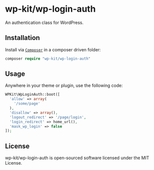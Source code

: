 # wp-kit/wp-login-auth

An authentication class for WordPress.

## Installation

Install via [```Composer```](https://getcomposer.org/) in a composer driven folder:

```php
composer require "wp-kit/wp-login-auth"
```

## Usage

Anywhere in your theme or plugin, use the following code:

```php
WPKit\WpLoginAuth::boot([
  'allow' => array(
    '/some/page'
  ),
  'disallow' => array(),
  'logout_redirect' => '/page/login',
  'login_redirect' => home_url(),
  'mask_wp_login' => false
]);
```
## License

wp-kit/wp-login-auth is open-sourced software licensed under the MIT License.
